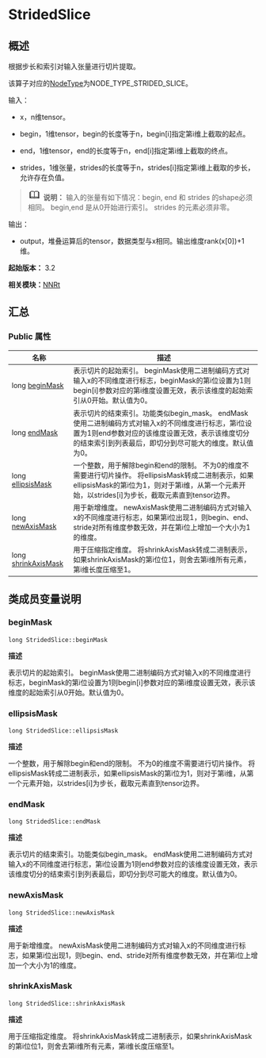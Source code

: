# StridedSlice


## 概述

根据步长和索引对输入张量进行切片提取。

该算子对应的[NodeType](_n_n_rt_v10.md#nodetype)为NODE_TYPE_STRIDED_SLICE。

输入：

- x，n维tensor。

- begin，1维tensor，begin的长度等于n，begin[i]指定第i维上截取的起点。

- end，1维tensor，end的长度等于n，end[i]指定第i维上截取的终点。

- strides，1维张量，strides的长度等于n，strides[i]指定第i维上截取的步长，允许存在负值。

> ![icon-note.gif](public_sys-resources/icon-note.gif) **说明：**
> 输入的张量有如下情况：begin, end 和 strides 的shape必须相同。 begin,end 是从0开始进行索引。 strides 的元素必须非零。

输出：

- output，堆叠运算后的tensor，数据类型与x相同。输出维度rank(x[0])+1维。

**起始版本：** 3.2

**相关模块：**[NNRt](_n_n_rt_v10.md)


## 汇总


### Public 属性

| 名称 | 描述 | 
| -------- | -------- |
| long [beginMask](#beginmask) | 表示切片的起始索引。 beginMask使用二进制编码方式对输入x的不同维度进行标志，beginMask的第i位设置为1则begin[i]参数对应的第i维度设置无效，表示该维度的起始索引从0开始。默认值为0。 | 
| long [endMask](#endmask) | 表示切片的结束索引。功能类似begin_mask。 endMask使用二进制编码方式对输入x的不同维度进行标志，第i位设置为1则end参数对应的该维度设置无效，表示该维度切分的结束索引到列表最后，即切分到尽可能大的维度。默认值为0。 | 
| long [ellipsisMask](#ellipsismask) | 一个整数，用于解除begin和end的限制。 不为0的维度不需要进行切片操作。 将ellipsisMask转成二进制表示，如果ellipsisMask的第i位为1，则对于第i维，从第一个元素开始，以strides[i]为步长，截取元素直到tensor边界。 | 
| long [newAxisMask](#newaxismask) | 用于新增维度。 newAxisMask使用二进制编码方式对输入x的不同维度进行标志，如果第i位出现1，则begin、end、stride对所有维度参数无效，并在第i位上增加一个大小为1的维度。 | 
| long [shrinkAxisMask](#shrinkaxismask) | 用于压缩指定维度。 将shrinkAxisMask转成二进制表示，如果shrinkAxisMask的第i位位1，则舍去第i维所有元素，第i维长度压缩至1。 | 


## 类成员变量说明


### beginMask

```
long StridedSlice::beginMask
```

**描述**

表示切片的起始索引。 beginMask使用二进制编码方式对输入x的不同维度进行标志，beginMask的第i位设置为1则begin[i]参数对应的第i维度设置无效，表示该维度的起始索引从0开始。默认值为0。


### ellipsisMask

```
long StridedSlice::ellipsisMask
```

**描述**

一个整数，用于解除begin和end的限制。 不为0的维度不需要进行切片操作。 将ellipsisMask转成二进制表示，如果ellipsisMask的第i位为1，则对于第i维，从第一个元素开始，以strides[i]为步长，截取元素直到tensor边界。


### endMask

```
long StridedSlice::endMask
```

**描述**

表示切片的结束索引。功能类似begin_mask。 endMask使用二进制编码方式对输入x的不同维度进行标志，第i位设置为1则end参数对应的该维度设置无效，表示该维度切分的结束索引到列表最后，即切分到尽可能大的维度。默认值为0。


### newAxisMask

```
long StridedSlice::newAxisMask
```

**描述**

用于新增维度。 newAxisMask使用二进制编码方式对输入x的不同维度进行标志，如果第i位出现1，则begin、end、stride对所有维度参数无效，并在第i位上增加一个大小为1的维度。


### shrinkAxisMask

```
long StridedSlice::shrinkAxisMask
```

**描述**

用于压缩指定维度。 将shrinkAxisMask转成二进制表示，如果shrinkAxisMask的第i位位1，则舍去第i维所有元素，第i维长度压缩至1。
